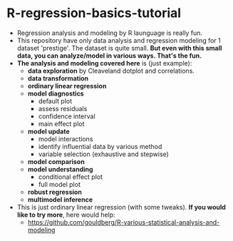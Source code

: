 # R-regression-basics-tutorial
- Regression analysis and modeling by R launguage is really fun.
- This repository have only data analysis and regression modeling for 1 dataset 'prestige'. The dataset is quite small. **But even with this small data, you can analyze/model in various ways. That's the fun.**
- **The analysis and modeling covered here** is (just example):
  - **data exploration** by Cleaveland dotplot and correlations.
  - **data transformation**
  - **ordinary linear regression**
  - **model diagnostics**
    - default plot
    - assess residuals
    - confidence interval
    - main effect plot
  - **model update**
    - model interactions
    - identify influential data by various method
    - variable selection (exhaustive and stepwise)
  - **model comparison**
  - **model understanding**
    - conditional effect plot
    - full model plot
  - **robust regression**
  - **multimodel inference**
- This is just ordinary linear regression (with some tweaks). **If you would like to try more**, here would help:
  -  https://github.com/gouldberg/R-various-statistical-analysis-and-modeling